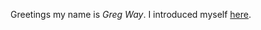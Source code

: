Greetings my name is _Greg Way_. I introduced myself [here](https://github.com/cognoma/cognoma/issues/2#issuecomment-230766407 "cognoma/cognoma#2: Introduction Issue").

